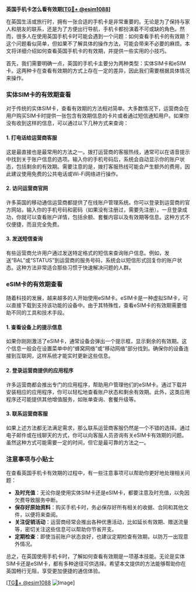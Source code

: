 **英国手机卡怎么看有效期[[TG💪+ @esim1088](https://t.me/s/esim1088)]**

在英国生活或旅行时，拥有一张合适的手机卡是非常重要的。无论是为了保持与家人和朋友的联系，还是为了方便出行导航，手机卡都扮演着不可或缺的角色。然而，很多人在使用英国手机卡时可能会遇到一个问题：如何查看手机卡的有效期？这个问题看似简单，但如果不了解具体的操作方法，可能会带来不必要的麻烦。本文将详细介绍如何查看英国手机卡的有效期，并提供一些实用的小技巧。

首先，我们需要明确一点，英国的手机卡主要分为两种类型：实体SIM卡和eSIM卡。这两种卡在查看有效期的方式上存在一定的差异，因此我们需要根据具体情况来操作。

### 实体SIM卡的有效期查看

对于传统的实体SIM卡，查看有效期的方法相对简单。大多数情况下，运营商会在用户购买SIM卡时提供一张包含有效期信息的卡片或者通过短信通知用户。如果你没有收到这样的信息，可以通过以下几种方式来查询：

#### 1. 打电话给运营商客服

这是最直接也是最常用的方法之一。拨打运营商的客服热线，通常可以在语音提示中找到关于账户信息的选项。输入你的手机号码后，系统会自动显示你的账户状态，包括剩余的有效期。需要注意的是，拨打客服热线可能会产生额外的费用，因此建议使用免费的公共电话或Wi-Fi网络进行操作。

#### 2. 访问运营商官网

许多英国的移动通信运营商都提供了在线账户管理系统。你可以登录到运营商的官方网站，输入你的手机号码和密码（如果没有注册过，需要先注册）。一旦登录成功，你就可以查看账户详情，包括余额、套餐内容以及有效期等信息。这种方式不仅便捷，而且完全免费。

#### 3. 发送短信查询

有些运营商允许用户通过发送特定格式的短信来查询账户信息。例如，发送“BAL”或“STATUS”到运营商的服务号码，系统会以短信形式回复你的账户状态。这种方法非常适合那些习惯于快速解决问题的人群。

### eSIM卡的有效期查看

随着科技的发展，越来越多的人开始使用eSIM卡。eSIM卡是一种虚拟SIM卡，可以直接下载到支持该功能的设备中。由于其特殊性，查看eSIM卡的有效期需要借助不同的工具和技术手段。

#### 1. 查看设备上的提示信息

如果你刚刚激活了eSIM卡，通常设备会弹出一个提示框，显示剩余的有效期。这个信息一般会在设置菜单中的“蜂窝网络”或“移动网络”部分找到。确保你的设备连接到互联网，这样系统才能实时更新这些信息。

#### 2. 登录运营商提供的应用程序

许多运营商都会推出专门的应用程序，帮助用户管理他们的eSIM卡。通过下载并安装相应的应用程序，你可以轻松地查看账户状态和剩余有效期。此外，这类应用程序还可能提供其他增值服务，如账单查询、套餐升级等。

#### 3. 联系运营商客服

如果上述方法都无法满足需求，那么联系运营商客服仍然是一个不错的选择。通过电子邮件或在线聊天的方式，你可以向客服人员咨询有关eSIM卡有效期的问题。虽然这种方式可能需要一定的时间，但它是最可靠的方法之一。

### 注意事项与小贴士

在查看英国手机卡有效期的过程中，有一些注意事项可以帮助你更好地处理相关问题：

- **及时充值**：无论你是使用实体SIM卡还是eSIM卡，都要注意及时充值，以免因欠费导致服务中断。
- **保存好原始资料**：购买手机卡时，务必保存好所有相关的收据、合同和其他文件，以便将来查阅。
- **关注促销活动**：运营商经常会推出各种优惠活动，比如延长有效期、赠送流量等，密切关注这些信息可以帮助你节省开支。
- **定期检查**：即使当前账户状态良好，也建议定期检查有效期，以防万一出现意外情况。

总之，在英国使用手机卡时，了解如何查看有效期是一项基本技能。无论是实体SIM卡还是eSIM卡，都有多种途径可供选择。希望本文提供的方法能够帮助你在英国畅行无阻，享受更加便捷的通信体验。

[[TG💪+ @esim1088](https://t.me/s/esim1088) ![Image](https://i.postimg.cc/4NQfJmqS/Snipaste-2025-05-13-00-14-12.png)]